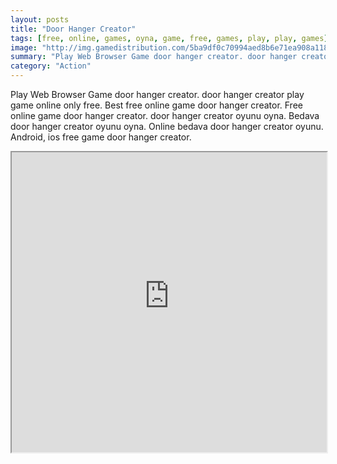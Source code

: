 ```yaml
---
layout: posts
title: "Door Hanger Creator"
tags: [free, online, games, oyna, game, free, games, play, play, games]
image: "http://img.gamedistribution.com/5ba9df0c70994aed8b6e71ea908a1182.jpg"
summary: "Play Web Browser Game door hanger creator. door hanger creator play game online only free. Best free online game door hanger creator. Free online game door hanger creator. door hanger creator oyunu oyna. Bedava door hanger creator oyunu oyna. Online bedava door hanger creator oyunu. Android, ios free game door hanger creator."
category: "Action"
---
```


Play Web Browser Game door hanger creator. door hanger creator play game online only free. Best free online game door hanger creator. Free online game door hanger creator. door hanger creator oyunu oyna. Bedava door hanger creator oyunu oyna. Online bedava door hanger creator oyunu. Android, ios free game door hanger creator.

<iframe width="100%" height="480px;" src="http://flash.gamedistribution.com?game=5ba9df0c70994aed8b6e71ea908a1182"></iframe>